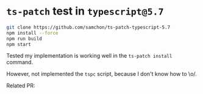 # `ts-patch` test in `typescript@5.7`
```bash
git clone https://github.com/samchon/ts-patch-typescript-5.7
npm install --force
npm run build
npm start
```

Tested my implementation is working well in the `ts-patch install` command.

However, not implemented the `tspc` script, because I don't know how to \o/.

Related PR: 